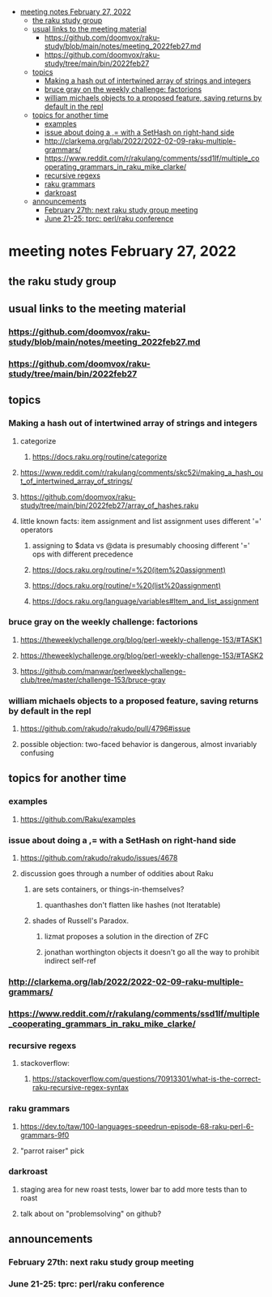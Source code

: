 - [meeting notes February 27, 2022](#orgf349c10)
  - [the raku study group](#org9d4de0d)
  - [usual links to the meeting material](#orgcc98000)
    - [<https://github.com/doomvox/raku-study/blob/main/notes/meeting_2022feb27.md>](#org5160cf3)
    - [<https://github.com/doomvox/raku-study/tree/main/bin/2022feb27>](#orgfba8cad)
  - [topics](#org276fe9b)
    - [Making a hash out of intertwined array of strings and integers](#org695471a)
    - [bruce gray on the weekly challenge: factorions](#org8075303)
    - [william michaels objects to a proposed feature, saving returns by default in the repl](#org5d79061)
  - [topics for another time](#orgb694e54)
    - [examples](#orgdd5ed0b)
    - [issue about doing a ,= with a SetHash on right-hand side](#org8f55acf)
    - [<http://clarkema.org/lab/2022/2022-02-09-raku-multiple-grammars/>](#orgfd0906a)
    - [<https://www.reddit.com/r/rakulang/comments/ssd1lf/multiple_cooperating_grammars_in_raku_mike_clarke/>](#orgaf8b256)
    - [recursive regexs](#org12eea2c)
    - [raku grammars](#orge963a10)
    - [darkroast](#orge22ca8b)
  - [announcements](#org8d835f2)
    - [February 27th: next raku study group meeting](#org86d676c)
    - [June 21-25: tprc: perl/raku conference](#orgde9e22f)


<a id="orgf349c10"></a>

# meeting notes February 27, 2022


<a id="org9d4de0d"></a>

## the raku study group


<a id="orgcc98000"></a>

## usual links to the meeting material


<a id="org5160cf3"></a>

### <https://github.com/doomvox/raku-study/blob/main/notes/meeting_2022feb27.md>


<a id="orgfba8cad"></a>

### <https://github.com/doomvox/raku-study/tree/main/bin/2022feb27>


<a id="org276fe9b"></a>

## topics


<a id="org695471a"></a>

### Making a hash out of intertwined array of strings and integers

1.  categorize

    1.  <https://docs.raku.org/routine/categorize>

2.  <https://www.reddit.com/r/rakulang/comments/skc52i/making_a_hash_out_of_intertwined_array_of_strings/>

3.  <https://github.com/doomvox/raku-study/tree/main/bin/2022feb27/array_of_hashes.raku>

4.  little known facts: item assignment and list assignment uses different '=' operators

    1.  assigning to $data vs @data is presumably choosing different '=' ops with different precedence
    
    2.  <https://docs.raku.org/routine/=%20(item%20assignment)>
    
    3.  <https://docs.raku.org/routine/=%20(list%20assignment)>
    
    4.  <https://docs.raku.org/language/variables#Item_and_list_assignment>


<a id="org8075303"></a>

### bruce gray on the weekly challenge: factorions

1.  <https://theweeklychallenge.org/blog/perl-weekly-challenge-153/#TASK1>

2.  <https://theweeklychallenge.org/blog/perl-weekly-challenge-153/#TASK2>

3.  <https://github.com/manwar/perlweeklychallenge-club/tree/master/challenge-153/bruce-gray>


<a id="org5d79061"></a>

### william michaels objects to a proposed feature, saving returns by default in the repl

1.  <https://github.com/rakudo/rakudo/pull/4796#issue>

2.  possible objection: two-faced behavior is dangerous, almost invariably confusing


<a id="orgb694e54"></a>

## topics for another time


<a id="orgdd5ed0b"></a>

### examples

1.  <https://github.com/Raku/examples>


<a id="org8f55acf"></a>

### issue about doing a ,= with a SetHash on right-hand side

1.  <https://github.com/rakudo/rakudo/issues/4678>

2.  discussion goes through a number of oddities about Raku

    1.  are sets containers, or things-in-themselves?
    
        1.  quanthashes don't flatten like hashes (not Iteratable)
    
    2.  shades of Russell's Paradox.
    
        1.  lizmat proposes a solution in the direction of ZFC
        
        2.  jonathan worthington objects it doesn't go all the way to prohibit indirect self-ref


<a id="orgfd0906a"></a>

### <http://clarkema.org/lab/2022/2022-02-09-raku-multiple-grammars/>


<a id="orgaf8b256"></a>

### <https://www.reddit.com/r/rakulang/comments/ssd1lf/multiple_cooperating_grammars_in_raku_mike_clarke/>


<a id="org12eea2c"></a>

### recursive regexs

1.  stackoverflow:

    1.  <https://stackoverflow.com/questions/70913301/what-is-the-correct-raku-recursive-regex-syntax>


<a id="orge963a10"></a>

### raku grammars

1.  <https://dev.to/taw/100-languages-speedrun-episode-68-raku-perl-6-grammars-9f0>

2.  "parrot raiser" pick


<a id="orge22ca8b"></a>

### darkroast

1.  staging area for new roast tests, lower bar to add more tests than to roast

2.  talk about on "problemsolving" on github?


<a id="org8d835f2"></a>

## announcements


<a id="org86d676c"></a>

### February 27th: next raku study group meeting


<a id="orgde9e22f"></a>

### June 21-25: tprc: perl/raku conference

